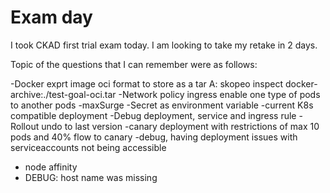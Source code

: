 # Exam day

I took CKAD first trial exam today. I am looking to take my retake in 2 days.

Topic of the questions that I can remember were as follows:

-Docker exprt image oci format to store as a tar
A: skopeo inspect docker-archive:./test-goal-oci.tar
-Network policy ingress enable one type of pods to another pods
-maxSurge
-Secret as environment variable
-current K8s compatible deployment
-Debug deployment, service and ingress rule
-Rollout undo to last version
-canary deployment with restrictions of max 10 pods and 40% flow to canary
-debug, having deployment issues with serviceaccounts not being accessible
- node affinity
- DEBUG: host name was missing